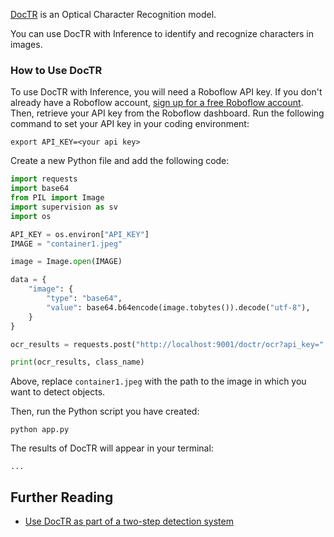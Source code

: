 [DocTR](https://github.com/mindee/doctr) is an Optical Character Recognition model.

You can use DocTR with Inference to identify and recognize characters in images.

### How to Use DocTR

To use DocTR with Inference, you will need a Roboflow API key. If you don't already have a Roboflow account, [sign up for a free Roboflow account](https://app.roboflow.com). Then, retrieve your API key from the Roboflow dashboard. Run the following command to set your API key in your coding environment:

```
export API_KEY=<your api key>
```

Create a new Python file and add the following code:

```python
import requests
import base64
from PIL import Image
import supervision as sv
import os

API_KEY = os.environ["API_KEY"]
IMAGE = "container1.jpeg"

image = Image.open(IMAGE)

data = {
    "image": {
        "type": "base64",
        "value": base64.b64encode(image.tobytes()).decode("utf-8"),
    }
}

ocr_results = requests.post("http://localhost:9001/doctr/ocr?api_key=" + API_KEY, json=data).json()

print(ocr_results, class_name)
```

Above, replace `container1.jpeg` with the path to the image in which you want to detect objects.

Then, run the Python script you have created:

```
python app.py
```

The results of DocTR will appear in your terminal:

```
...
```

## Further Reading

- [Use DocTR as part of a two-step detection system](https://blog.roboflow.com/ocr-api/)